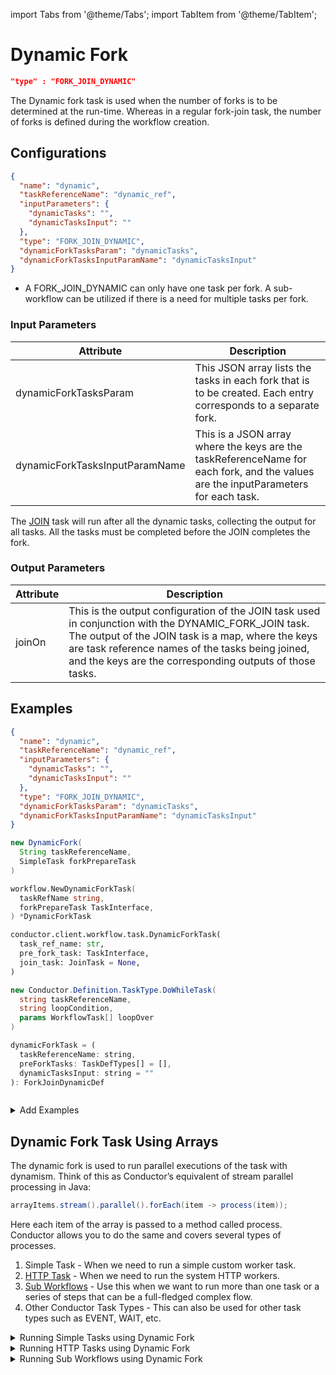 import Tabs from '@theme/Tabs';
import TabItem from '@theme/TabItem';

# Dynamic Fork

```json
"type" : "FORK_JOIN_DYNAMIC"
```

The Dynamic fork task is used when the number of forks is to be determined at the run-time. Whereas in a regular fork-join task, the number of forks is defined during the workflow creation.

## Configurations

```json
{
  "name": "dynamic",
  "taskReferenceName": "dynamic_ref",
  "inputParameters": {
    "dynamicTasks": "",
    "dynamicTasksInput": ""
  },
  "type": "FORK_JOIN_DYNAMIC",
  "dynamicForkTasksParam": "dynamicTasks",
  "dynamicForkTasksInputParamName": "dynamicTasksInput"
}
```
* A FORK_JOIN_DYNAMIC can only have one task per fork. A sub-workflow can be utilized if there is a need for multiple tasks per fork.

### Input Parameters

| Attribute                      | Description                                                                                                                        |
| ------------------------------ | ---------------------------------------------------------------------------------------------------------------------------------- |
| dynamicForkTasksParam          | This JSON array lists the tasks in each fork that is to be created. Each entry corresponds to a separate fork.                     |
| dynamicForkTasksInputParamName | This is a JSON array where the keys are the taskReferenceName for each fork, and the values are the inputParameters for each task. |

The [JOIN](https://orkes.io/content/docs/reference-docs/join-task) task will run after all the dynamic tasks, collecting the output for all tasks. All the tasks must be completed before the JOIN completes the fork.

### Output Parameters

| Attribute | Description                                                                                                                                                                                                                                                                |
| --------- | -------------------------------------------------------------------------------------------------------------------------------------------------------------------------------------------------------------------------------------------------------------------------- |
| joinOn    | This is the output configuration of the JOIN task used in conjunction with the DYNAMIC_FORK_JOIN task. The output of the JOIN task is a map, where the keys are task reference names of the tasks being joined, and the keys are the corresponding outputs of those tasks. |

## Examples

<Tabs>
<TabItem value="JSON" label="JSON">

```json
{
  "name": "dynamic",
  "taskReferenceName": "dynamic_ref",
  "inputParameters": {
    "dynamicTasks": "",
    "dynamicTasksInput": ""
  },
  "type": "FORK_JOIN_DYNAMIC",
  "dynamicForkTasksParam": "dynamicTasks",
  "dynamicForkTasksInputParamName": "dynamicTasksInput"
}
```

</TabItem>
<TabItem value="Java" label="Java">

```java
new DynamicFork(
  String taskReferenceName, 
  SimpleTask forkPrepareTask
)
```

</TabItem>
<TabItem value="Golang" label="Golang">

```go
workflow.NewDynamicForkTask(
  taskRefName string, 
  forkPrepareTask TaskInterface,
) *DynamicForkTask
```

</TabItem>
<TabItem value="Python" label="Python">

```python
conductor.client.workflow.task.DynamicForkTask(
  task_ref_name: str, 
  pre_fork_task: TaskInterface, 
  join_task: JoinTask = None,
)
```

</TabItem>
<TabItem value="CSharp" label="CSharp">

```csharp
new Conductor.Definition.TaskType.DoWhileTask(
  string taskReferenceName, 
  string loopCondition, 
  params WorkflowTask[] loopOver
)
```

</TabItem>
<TabItem value="Javascript" label="Javascript">

```javascript
dynamicForkTask = (
  taskReferenceName: string,
  preForkTasks: TaskDefTypes[] = [],
  dynamicTasksInput: string = ""
): ForkJoinDynamicDef
```

</TabItem>
<TabItem value="Clojure" label="Clojure">

```clojure

```

</TabItem>
</Tabs>

<details><summary>Add Examples</summary>
<p>
</p>
</details>

## Dynamic Fork Task Using Arrays

The dynamic fork is used to run parallel executions of the task with dynamism. Think of this as Conductor’s equivalent of stream parallel processing in Java:

```java
arrayItems.stream().parallel().forEach(item -> process(item));
```

Here each item of the array is passed to a method called process. Conductor allows you to do the same and covers several types of processes.

1. Simple Task - When we need to run a simple custom worker task.
2. [HTTP Task](./system-tasks/http-task) - When we need to run the system HTTP workers.
3. [Sub Workflows](./sub-workflow-task) - Use this when we want to run more than one task or a series of steps that can be a full-fledged complex flow.
4. Other Conductor Task Types - This can also be used for other task types such as EVENT, WAIT, etc.

<details><summary>Running Simple Tasks using Dynamic Fork​</summary>
<p>
Run a simple task for each of the inputs provided.

| Attribute      | Description                                               |
| -------------- | --------------------------------------------------------- |
| forkTaskName   | Specify the name of the simple task to execute.           |
| forkTaskInputs | Array of inputs - a task will be executed for each input. |

In this example, each task will be executed with the following input:
 
```json
{
  "inputText" : "value1",
  "inputNumber" : 1,
  "index": 0 // Added by the system to represent the array index for the object
}
```

Example:

```json
{
  "name": "dynamic_workflow_array_simple",
  "description": "Dynamic workflow array - run simple task",
  "tasks": [
    {
      "name": "dynamic_workflow_array_simple",
      "taskReferenceName": "dynamic_workflow_array_simple_ref",
      "inputParameters": {
        "forkTaskName": "update_fruit_list_task",
        "forkTaskInputs": [
          {
            "inputText" : "value1",
            "inputNumber" : 1
          },
          {
            "inputText" : "value2",
            "inputNumber" : 2
          },
          {
            "inputText" : "value3",
            "inputNumber" : 3
          }
        ]
      },
      "type": "FORK_JOIN_DYNAMIC",
      "dynamicForkTasksParam": "dynamicTasks",
      "dynamicForkTasksInputParamName": "dynamicTasksInput"
    },
    {
      "name": "dynamic_workflow_array_simple_join",
      "taskReferenceName": "dynamic_workflow_array_simple_join_ref",
      "type": "JOIN"
    }
  ]
}
```
We can also use simple values or a mix of complex and simple objects.
```json
[
  "apple", "orange", "kiwi"
]
```
When using simple values, it will be passed with the key input and an index representing the element's index in the array.
```json
{
  "input" : "apple", // Value
  "index" : 0 // Index of the element
}
```
</p>
</details>

<details><summary>Running HTTP Tasks using Dynamic Fork​</summary>
<p>
To run HTTP, we will use the same parameters as running SIMPLE tasks; as shown above, the value of forkTaskName will be HTTP, and the inputs you provide will be what the HTTP task expects.

:::tip
**method** has a default value of GET and need not be specified if the HTTP call is GET.
:::

Example:
```json
{
  "name": "dynamic_workflow_array_http",
  "description": "Dynamic workflow array - run HTTP tasks",
  "tasks": [
    {
      "name": "dynamic_workflow_array_http",
      "taskReferenceName": "dynamic_workflow_array_http_ref",
      "inputParameters": {
        "forkTaskName": "HTTP",
        "forkTaskInputs": [
          {
            "url" : "https://orkes-api-tester.orkesconductor.com/get"
          },
          {
            "url" : "https://orkes-api-tester.orkesconductor.com/get",
            "method" : "GET"
          }
        ]
      },
      "type": "FORK_JOIN_DYNAMIC",
      "dynamicForkTasksParam": "dynamicTasks",
      "dynamicForkTasksInputParamName": "dynamicTasksInput"
    },
    {
      "name": "dynamic_workflow_array_http_join",
      "taskReferenceName": "dynamic_workflow_array_http_join_ref",
      "type": "JOIN"
    }
  ],
}
```
</p>
</details>

<details><summary>Running Sub Workflows using Dynamic Fork​​</summary>
<p>
Run a sub-workflow for each of the inputs provided

| Attribute               | Description                                               |
| ----------------------- | --------------------------------------------------------- |
| forkTaskWorkflow        | Specify the name of the sub-workflow to be executed.      |
| forkTaskWorkflowVersion | Optional version of the workflow to run.                  |
| forkTaskInputs          | Array of inputs - a task will be executed for each input. |

:::note
**forkTaskWorkflow** - When this value is present, Conductor treats this as a dynamic fork that runs sub workflows.
:::

Example:
```json
{
  "name": "dynamic_workflow_array_sub_workflow",
  "description": "Dynamic workflow array - run sub workflow tasks",
  "tasks": [
    {
      "name": "dynamic_workflow_array_sub_workflow",
      "taskReferenceName": "dynamic_workflow_array_sub_workflow_ref",
      "inputParameters": {
        "forkTaskWorkflow": "extract_user",
        "forkTaskInputs": [
          {
             "input" : "value1"
          },
          {
             "input" : "value2"
          }
        ]
      },
      "type": "FORK_JOIN_DYNAMIC",
      "dynamicForkTasksParam": "dynamicTasks",
      "dynamicForkTasksInputParamName": "dynamicTasksInput"
    },
    {
      "name": "dynamic_workflow_array_sub_workflow_join",
      "taskReferenceName": "dynamic_workflow_array_sub_workflow_join_ref",
      "type": "JOIN"
    }
  ]
}
```
</p>
</details>